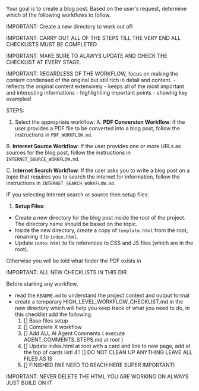 


Your goal is to create a blog post. Based on the user's request, determine which of the following workflows to follow.

IMPORTANT: Create a new directory to work out of!

IMPORTANT: CARRY OUT ALL OF THE STEPS TILL THE VERY END ALL CHECKLISTS MUST BE COMPLETED

IMPORTANT: MAKE SURE TO ALAWYS UPDATE AND CHECK THE CHECKLIST AT EVERY STAGE.

IMPORTANT: REGARDLESS OF THE WORKFLOW, focus on making the content condensed of the original but still rich in detail and content.
    - reflects the original content extensively
    - keeps all of the most important and interesting informations
    - highlightiing important points
    - showing key examples!


STEPS:

1. Select the appropriate workflow:
A.  **PDF Conversion Workflow**: If the user provides a PDF file to be converted into a blog post, follow the instructions in `PDF_WORKFLOW.md`.

B.  **Internet Source Workflow**: If the user provides one or more URLs as sources for the blog post, follow the instructions in `INTERNET_SOURCE_WORKFLOW.md`.

C.  **Internet Search Workflow**: If the user asks you to write a blog post on a topic that requires you to search the internet for information, follow the instructions in `INTERNET_SEARCH_WORKFLOW.md`.

IF you selecting Internet search or source then setup files:

1.  **Setup Files**:
- Create a new directory for the blog post inside the root of the project. The directory name should be based on the topic.
- Inside the new directory, create a copy of `template.html` from the root, renaming it to `index.html`.
- Update `index.html` to fix references to CSS and JS files (which are in the root).

Otherwise you will be told what folder the PDF exists in

IMPORTANT: ALL NEW CHECKLISTS IN THIS DIR

Before starting any workflow, 
 - read the `README.md` to understand the project context and output format
 - create a temporary HIGH_LEVEL_WORKFLOW_CHECKLIST.md in the new directory which will help you keep track of what you need to do, in this checklist add the following:
    1. [] Base files setup
    2. [] Complete X workflow
    3. [] Add ALL AI Agent Comments ( execute AGENT_COMMENTS_STEPS.md at root )
    4. [] Update index.html at root with a card and link to new page, add at the top of cards list!
    4.1 [] DO NOT CLEAN UP ANYTHING LEAVE ALL FILES AS IS
    5. [] FINISHED (WE NEED TO REACH HERE SUPER IMPORTANT)

IMPORTANT: NEVER DELETE THE HTML YOU ARE WORKING ON ALWAYS JUST BUILD ON IT